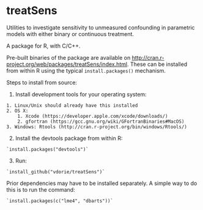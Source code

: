 treatSens
=========

Utilities to investigate sensitivity to unmeasured confounding in parametric models with either binary or continuous treatment.

A package for R, with C/C++.

Pre-built binaries of the package are available on http://cran.r-project.org/web/packages/treatSens/index.html. These can be installed from within R using the typical `install.packages()` mechanism.

Steps to install from source:

  1. Install development tools for your operating system:

    1. Linux/Unix should already have this installed
    2. OS X:
        1. Xcode (https://developer.apple.com/xcode/downloads/)
        2. gfortran (https://gcc.gnu.org/wiki/GFortranBinaries#MacOS)
    3. Windows: Rtools (http://cran.r-project.org/bin/windows/Rtools/)

  2. Install the devtools package from within R:

    `install.packages("devtools")`

  3. Run:

    `install_github("vdorie/treatSens")`

Prior dependencies may have to be installed separately. A simple way to do this is to run the command:

    `install.packages(c("lme4", "dbarts"))`